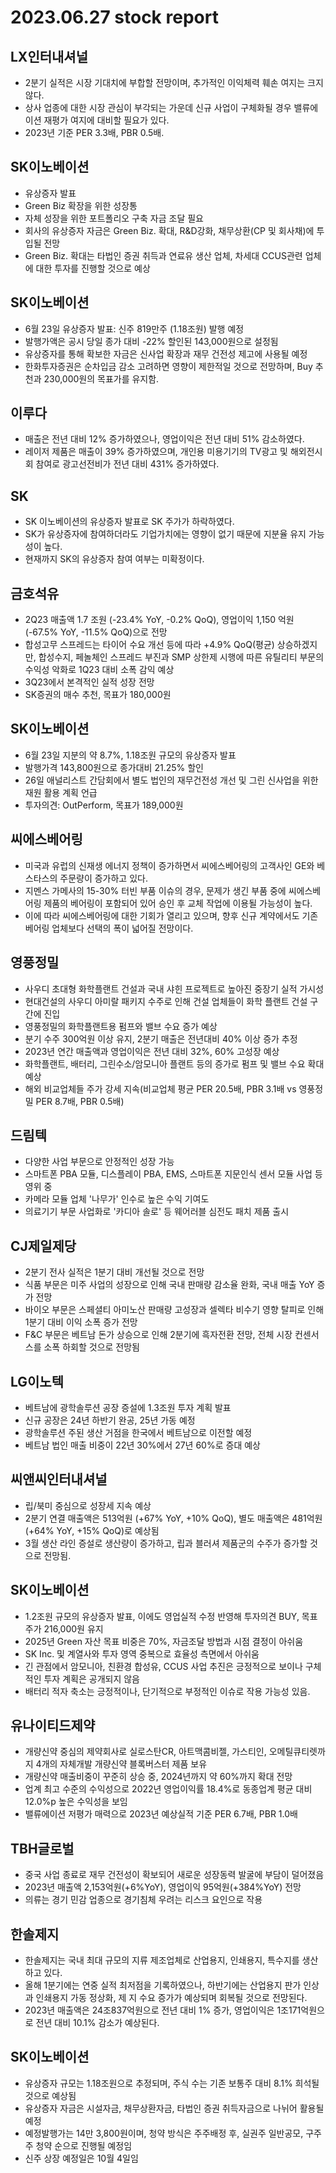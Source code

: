 # 2023.06.27 stock report
## LX인터내셔널
- 2분기 실적은 시장 기대치에 부합할 전망이며, 추가적인 이익체력 훼손 여지는 크지 않다.
- 상사 업종에 대한 시장 관심이 부각되는 가운데 신규 사업이 구체화될 경우 밸류에이션 재평가 여지에 대비할 필요가 있다.
- 2023년 기준 PER 3.3배, PBR 0.5배.
## SK이노베이션
- 유상증자 발표
- Green Biz 확장을 위한 성장통
- 자체 성장을 위한 포트폴리오 구축 자금 조달 필요
- 회사의 유상증자 자금은 Green Biz. 확대, R&D강화, 채무상환(CP 및 회사채)에 투입될 전망
- Green Biz. 확대는 타법인 증권 취득과 연료유 생산 업체, 차세대 CCUS관련 업체에 대한 투자를 진행할 것으로 예상
## SK이노베이션
- 6월 23일 유상증자 발표: 신주 819만주 (1.18조원) 발행 예정
- 발행가액은 공시 당일 종가 대비 -22% 할인된 143,000원으로 설정됨
- 유상증자를 통해 확보한 자금은 신사업 확장과 재무 건전성 제고에 사용될 예정
- 한화투자증권은 순차입금 감소 고려하면 영향이 제한적일 것으로 전망하며, Buy 추천과 230,000원의 목표가를 유지함.
## 이루다
- 매출은 전년 대비 12% 증가하였으나, 영업이익은 전년 대비 51% 감소하였다.
- 레이저 제품은 매출이 39% 증가하였으며, 개인용 미용기기의 TV광고 및 해외전시회 참여로 광고선전비가 전년 대비 431% 증가하였다.
## SK
- SK 이노베이션의 유상증자 발표로 SK 주가가 하락하였다.
- SK가 유상증자에 참여하더라도 기업가치에는 영향이 없기 때문에 지분율 유지 가능성이 높다.
- 현재까지 SK의 유상증자 참여 여부는 미확정이다.
## 금호석유
- 2Q23 매출액 1.7 조원 (-23.4% YoY, -0.2% QoQ), 영업이익 1,150 억원(-67.5% YoY, -11.5% QoQ)으로 전망
- 합성고무 스프레드는 타이어 수요 개선 등에 따라 +4.9% QoQ(평균) 상승하겠지만, 합성수지, 페놀체인 스프레드 부진과 SMP 상한제 시행에 따른 유틸리티 부문의 수익성 악화로 1Q23 대비 소폭 감익 예상
- 3Q23에서 본격적인 실적 성장 전망
- SK증권의 매수 추천, 목표가 180,000원
## SK이노베이션
- 6월 23일 지분의 약 8.7%, 1.18조원 규모의 유상증자 발표
- 발행가격 143,800원으로 종가대비 21.25% 할인
- 26일 애널리스트 간담회에서 별도 법인의 재무건전성 개선 및 그린 신사업을 위한 재원 활용 계획 언급
- 투자의견: OutPerform, 목표가 189,000원
## 씨에스베어링
- 미국과 유럽의 신재생 에너지 정책이 증가하면서 씨에스베어링의 고객사인 GE와 베스타스의 주문량이 증가하고 있다.
- 지멘스 가메사의 15-30% 터빈 부품 이슈의 경우, 문제가 생긴 부품 중에 씨에스베어링 제품의 베어링이 포함되어 있어 승인 후 교체 작업에 이용될 가능성이 높다.
- 이에 따라 씨에스베어링에 대한 기회가 열리고 있으며, 향후 신규 계약에서도 기존 베어링 업체보다 선택의 폭이 넓어질 전망이다.
## 영풍정밀
- 사우디 초대형 화학플랜트 건설과 국내 샤힌 프로젝트로 높아진 중장기 실적 가시성
- 현대건설의 사우디 아미랄 패키지 수주로 인해 건설 업체들이 화학 플랜트 건설 구간에 진입
- 영풍정밀의 화학플랜트용 펌프와 밸브 수요 증가 예상
- 분기 수주 300억원 이상 유지, 2분기 매출은 전년대비 40% 이상 증가 추정
- 2023년 연간 매출액과 영업이익은 전년 대비 32%, 60% 고성장 예상
- 화학플랜트, 배터리, 그린수소/암모니아 플랜트 등의 증가로 펌프 및 밸브 수요 확대 예상
- 해외 비교업체들 주가 강세 지속(비교업체 평균 PER 20.5배, PBR 3.1배 vs 영풍정밀 PER 8.7배, PBR 0.5배)
## 드림텍
- 다양한 사업 부문으로 안정적인 성장 가능
- 스마트폰 PBA 모듈, 디스플레이 PBA, EMS, 스마트폰 지문인식 센서 모듈 사업 등 영위 중
- 카메라 모듈 업체 '나무가' 인수로 높은 수익 기여도
- 의료기기 부문 사업화로 '카디아 솔로' 등 웨어러블 심전도 패치 제품 출시
## CJ제일제당
- 2분기 전사 실적은 1분기 대비 개선될 것으로 전망
- 식품 부문은 미주 사업의 성장으로 인해 국내 판매량 감소율 완화, 국내 매출 YoY 증가 전망
- 바이오 부문은 스페셜티 아미노산 판매량 고성장과 셀렉타 비수기 영향 탈피로 인해 1분기 대비 이익 소폭 증가 전망
- F&C 부문은 베트남 돈가 상승으로 인해 2분기에 흑자전환 전망, 전체 시장 컨센서스를 소폭 하회할 것으로 전망됨
## LG이노텍
- 베트남에 광학솔루션 공장 증설에 1.3조원 투자 계획 발표
- 신규 공장은 24년 하반기 완공, 25년 가동 예정
- 광학솔루션 주된 생산 거점을 한국에서 베트남으로 이전할 예정
- 베트남 법인 매출 비중이 22년 30%에서 27년 60%로 증대 예상
## 씨앤씨인터내셔널
- 립/북미 중심으로 성장세 지속 예상
- 2분기 연결 매출액은 513억원 (+67% YoY, +10% QoQ), 별도 매출액은 481억원 (+64% YoY, +15% QoQ)로 예상됨
- 3월 생산 라인 증설로 생산량이 증가하고, 립과 블러셔 제품군의 수주가 증가할 것으로 전망됨.
## SK이노베이션
- 1.2조원 규모의 유상증자 발표, 이에도 영업실적 수정 반영해 투자의견 BUY, 목표주가 216,000원 유지
- 2025년 Green 자산 목표 비중은 70%, 자금조달 방법과 시점 결정이 아쉬움
- SK Inc. 및 계열사와 투자 영역 중복으로 효율성 측면에서 아쉬움
- 긴 관점에서 암모니아, 친환경 합성유, CCUS 사업 추진은 긍정적으로 보이나 구체적인 투자 계획은 공개되지 않음
- 배터리 적자 축소는 긍정적이나, 단기적으로 부정적인 이슈로 작용 가능성 있음.
## 유나이티드제약
- 개량신약 중심의 제약회사로 실로스탄CR, 아트맥콤비젤, 가스티인, 오메틸큐티렛까지 4개의 자체개발 개량신약 블록버스터 제품 보유
- 개량신약 매출비중이 꾸준히 상승 중, 2024년까지 약 60%까지 확대 전망
- 업계 최고 수준의 수익성으로 2022년 영업이익률 18.4%로 동종업계 평균 대비 12.0%p 높은 수익성을 보임
- 밸류에이션 저평가 매력으로 2023년 예상실적 기준 PER 6.7배, PBR 1.0배
## TBH글로벌
- 중국 사업 종료로 재무 건전성이 확보되어 새로운 성장동력 발굴에 부담이 덜어졌음
- 2023년 매출액 2,153억원(+6%YoY), 영업이익 95억원(+384%YoY) 전망
- 의류는 경기 민감 업종으로 경기침체 우려는 리스크 요인으로 작용
## 한솔제지
- 한솔제지는 국내 최대 규모의 지류 제조업체로 산업용지, 인쇄용지, 특수지를 생산하고 있다.
- 올해 1분기에는 연중 실적 최저점을 기록하였으나, 하반기에는 산업용지 판가 인상과 인쇄용지 가동 정상화, 제 지 수요 증가가 예상되며 회복될 것으로 전망된다.
- 2023년 매출액은 24조837억원으로 전년 대비 1% 증가, 영업이익은 1조171억원으로 전년 대비 10.1% 감소가 예상된다.
## SK이노베이션
- 유상증자 규모는 1.18조원으로 추정되며, 주식 수는 기존 보통주 대비 8.1% 희석될 것으로 예상됨
- 유상증자 자금은 시설자금, 채무상환자금, 타법인 증권 취득자금으로 나뉘어 활용될 예정
- 예정발행가는 14만 3,800원이며, 청약 방식은 주주배정 후, 실권주 일반공모, 구주주 청약 순으로 진행될 예정임
- 신주 상장 예정일은 10월 4일임